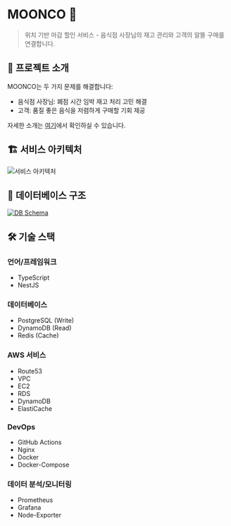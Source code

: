 
# MOONCO 🌙
> 위치 기반 마감 할인 서비스 - 음식점 사장님의 재고 관리와 고객의 알뜰 구매를 연결합니다.

## 📌 프로젝트 소개
MOONCO는 두 가지 문제를 해결합니다:
- 음식점 사장님: 폐점 시간 임박 재고 처리 고민 해결
- 고객: 품질 좋은 음식을 저렴하게 구매할 기회 제공

자세한 소개는 [여기](https://www.miricanvas.com/ko/v/13r3bod)에서 확인하실 수 있습니다.

## 🏗 서비스 아키텍처
![서비스 아키텍처](https://github.com/user-attachments/assets/dfd2049b-fb62-490d-a5dd-d792b608c3b6)

## 💾 데이터베이스 구조
[![DB Schema](https://drawsql.app/teams/1-524/diagrams/-5/embed)](https://drawsql.app/teams/1-524/diagrams/-5)

## 🛠 기술 스택
### 언어/프레임워크
- TypeScript
- NestJS

### 데이터베이스
- PostgreSQL (Write)
- DynamoDB (Read)
- Redis (Cache)

### AWS 서비스
- Route53
- VPC
- EC2
- RDS
- DynamoDB
- ElastiCache

### DevOps
- GitHub Actions
- Nginx
- Docker
- Docker-Compose

### 데이터 분석/모니터링
- Prometheus
- Grafana
- Node-Exporter
